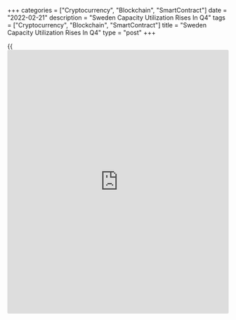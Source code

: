 +++
categories = ["Cryptocurrency", "Blockchain", "SmartContract"]
date = "2022-02-21"
description = "Sweden Capacity Utilization Rises In Q4"
tags = ["Cryptocurrency", "Blockchain", "SmartContract"]
title = "Sweden Capacity Utilization Rises In Q4"
type = "post"
+++

{{<iframe id="large-banner" src="https://www.bounty.group/#slide=13.0" width="100%" height="600" scrolling="no" style="border: 0px solid rgb(216, 221, 230); border-radius: 3px;">}}

Sweden's capacity utilization increased marginally in the fourth
quarter, data from Statistics Sweden showed on Monday.

The seasonally adjusted capacity utilization rate rose to 90.8 percent
in the fourth quarter from 90.7 percent in the previous quarter. In the
second quarter, the capacity utilization was 91.1 percent.

In the same quarter last year, the capacity utilization was 88.0
percent.

On an annual basis, the [calendar](https://www.fintechee.com/web-trader/) adjusted capacity utilization increased
by 2.9 percentage points to 90.7 percent in the fourth quarter, the
agency said.

For comments and feedback [contact](https://www.playgroundfx.com/contact/): editorial@rtt[news](https://www.letsplayfx.com/blog/forex-news-website/).com

[Economic News][1]

 **What parts of the world are seeing the best (and worst) economic
performances lately? Click[here][2] to check out our [Econ Scorecard][2]
and find out! See up-to-the-moment [ranking](https://www.playgroundfx.com/blog/crypto-exchange-ranking/)s for the best and worst
performers in [GDP][3], [unemployment rate][4], [inflation][5] and much
more.**

   1. www.rtt[news](https://www.letsplayfx.com/blog/forex-news-website/).com/Content/EconomicNews.aspx
   2. www.rtt[news](https://www.letsplayfx.com/blog/forex-news-website/).com/economic-scorecard/world-rank/unemployment-rate/highest-performance.aspx
   3. www.rtt[news](https://www.letsplayfx.com/blog/forex-news-website/).com/economic-scorecard/world-rank/GDP/highest-performance.aspx
   4. www.rtt[news](https://www.letsplayfx.com/blog/forex-news-website/).com/economic-scorecard/world-rank/unemployment-rate/lowest-performance.aspx
   5. www.rtt[news](https://www.letsplayfx.com/blog/forex-news-website/).com/economic-scorecard/world-rank/CPI/highest-performance.aspx